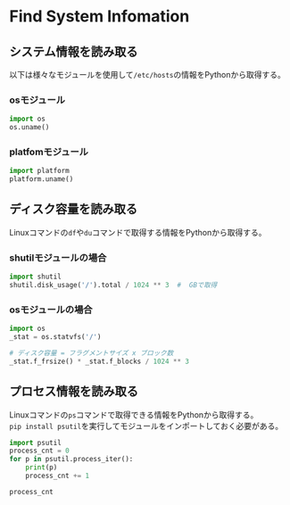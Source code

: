 # Find System Infomation

## システム情報を読み取る
以下は様々なモジュールを使用して`/etc/hosts`の情報をPythonから取得する。

### osモジュール
```Python
import os
os.uname()
```

### platfomモジュール
```Python
import platform
platform.uname()
```

## ディスク容量を読み取る
Linuxコマンドの`df`や`du`コマンドで取得する情報をPythonから取得する。

### shutilモジュールの場合
```Python
import shutil
shutil.disk_usage('/').total / 1024 ** 3  #  GBで取得
```

### osモジュールの場合
```Python
import os
_stat = os.statvfs('/')

# ディスク容量 = フラグメントサイズ x ブロック数
_stat.f_frsize() * _stat.f_blocks / 1024 ** 3
```

## プロセス情報を読み取る
Linuxコマンドの`ps`コマンドで取得できる情報をPythonから取得する。  
`pip install psutil`を実行してモジュールをインポートしておく必要がある。
```Python
import psutil
process_cnt = 0
for p in psutil.process_iter():
    print(p)
    process_cnt += 1

process_cnt
```